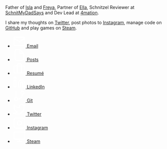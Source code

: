 Father of [Isla](https://murty.io/isla) and [Freya](https://murty.io/freya), Partner of [Ella](http://ellacondon.com/),
Schnitzel Reviewer at [SchnitMyDadSays](http://schnitmydadsays.com/) and
Dev Lead at [4mation](http://4mation.com.au).

I share my thoughts on [Twitter](https://twitter.com/brendanmurty), post photos to [Instagram](https://instagram.com/brendan.murty), manage code on [GitHub](https://github.com/brendanmurty) and play games on [Steam](http://steamcommunity.com/id/brendanmurty).

<ul class="listing social">
    <li>
      <a href="mailto:b@murty.io" title="Send me an email at b@murty.io">
        <svg xmlns="http://www.w3.org/2000/svg" role="img" width="40" height="40" viewBox="0 0 24 24" fill="none" stroke="#fff" stroke-width="2" stroke-linecap="round" stroke-linejoin="round">
          <path d="M4 4h16c1.1 0 2 .9 2 2v12c0 1.1-.9 2-2 2H4c-1.1 0-2-.9-2-2V6c0-1.1.9-2 2-2z"/>
          <polyline points="22,6 12,13 2,6"/>
        </svg>
        <span>Email</span>
      </a>
    </li>
    <li>
      <a href="/brendan/posts" title="View my Posts">
        <svg xmlns="http://www.w3.org/2000/svg" role="img" width="40" height="40" viewBox="0 0 24 24" fill="none" stroke="#fff" stroke-width="2" stroke-linecap="round" stroke-linejoin="round">
          <path d="M13 2H6a2 2 0 0 0-2 2v16a2 2 0 0 0 2 2h12a2 2 0 0 0 2-2V9z"/>
          <polyline points="13 2 13 9 20 9"/>
        </svg>
        <span>Posts</span>
      </a>
    </li>
    <li>
      <a href="/brendan/resume" title="View my Resumé">
        <svg xmlns="http://www.w3.org/2000/svg" role="img" width="40" height="40" viewBox="0 0 24 24" fill="none" stroke="#fff" stroke-width="2" stroke-linecap="round" stroke-linejoin="round">
          <rect x="2" y="7" width="20" height="14" rx="2" ry="2"/>
          <path d="M16 21V5a2 2 0 0 0-2-2h-4a2 2 0 0 0-2 2v16"/>
        </svg>
        <span>Resumé</span>
      </a>
    </li>
    <li>
      <a href="https://www.linkedin.com/in/brendanmurty/" title="View my LinkedIn profile">
        <svg xmlns="http://www.w3.org/2000/svg" role="img" width="40" height="40" viewBox="0 0 24 24" fill="none" stroke="#fff" stroke-width="2" stroke-linecap="round" stroke-linejoin="round" class="feather feather-linkedin">
          <path d="M16 8a6 6 0 0 1 6 6v7h-4v-7a2 2 0 0 0-2-2 2 2 0 0 0-2 2v7h-4v-7a6 6 0 0 1 6-6z"></path>
          <rect x="2" y="9" width="4" height="12"></rect>
          <circle cx="4" cy="4" r="2"></circle>
        </svg>
        <span>LinkedIn</span>
      </a>
    </li>
    <li>
      <a href="/brendan/git" title="View my code on GitHub">
        <svg xmlns="http://www.w3.org/2000/svg" role="img" width="40" height="40" viewBox="0 0 24 24" fill="none" stroke="#fff" stroke-width="2" stroke-linecap="round" stroke-linejoin="round" class="feather feather-git-branch">
          <line x1="6" y1="3" x2="6" y2="15"></line>
          <circle cx="18" cy="6" r="3"></circle>
          <circle cx="6" cy="18" r="3"></circle>
          <path d="M18 9a9 9 0 0 1-9 9"></path>
        </svg>
        <span>Git</span>
      </a>
    </li>
    <li>
      <a href="https://twitter.com/brendanmurty" title="View my Twitter profile">
        <svg xmlns="http://www.w3.org/2000/svg" role="img" width="40" height="40" viewBox="0 0 24 24">
          <path d="M23 3a10.9 10.9 0 0 1-3.14 1.53 4.48 4.48 0 0 0-7.86 3v1A10.66 10.66 0 0 1 3 4s-4 9 5 13a11.64 11.64 0 0 1-7 2c9 5 20 0 20-11.5a4.5 4.5 0 0 0-.08-.83A7.72 7.72 0 0 0 23 3z" fill="none" stroke="#fff" stroke-linecap="round" stroke-linejoin="round" stroke-width="2"/>
        </svg>
        <span>Twitter</span>
      </a>
    </li>
    <li>
      <a href="https://instagram.com/brendan.murty" title="View my Instagram posts">
        <svg xmlns="http://www.w3.org/2000/svg" role="img" width="40" height="40" viewBox="0 0 24 24" fill="none" stroke="#fff" stroke-width="2" stroke-linecap="round" stroke-linejoin="round">
          <rect x="2" y="2" width="20" height="20" rx="5" ry="5"/>
          <path d="M16 11.37A4 4 0 1 1 12.63 8 4 4 0 0 1 16 11.37z"/>
          <line x1="17.5" y1="6.5" x2="17.5" y2="6.5"/>
        </svg>
        <span>Instagram</span>
      </a>
    </li>
    <li>
      <a href="http://steamcommunity.com/id/brendanmurty" title="Join me in a game on Steam">
        <svg xmlns="http://www.w3.org/2000/svg" width="40" height="40" viewBox="0 0 24 24" fill="none" stroke="#fff" stroke-width="2" stroke-linecap="round" stroke-linejoin="round">
          <rect x="2" y="3" width="20" height="14" rx="2" ry="2"/>
          <line x1="8" y1="21" x2="16" y2="21"/>
          <line x1="12" y1="17" x2="12" y2="21"/>
        </svg>
        <span>Steam</span>
      </a>
    </li>
  </ul>
